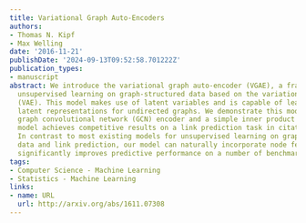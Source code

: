 ```yaml
---
title: Variational Graph Auto-Encoders
authors:
- Thomas N. Kipf
- Max Welling
date: '2016-11-21'
publishDate: '2024-09-13T09:52:58.701222Z'
publication_types:
- manuscript
abstract: We introduce the variational graph auto-encoder (VGAE), a framework for
  unsupervised learning on graph-structured data based on the variational auto-encoder
  (VAE). This model makes use of latent variables and is capable of learning interpretable
  latent representations for undirected graphs. We demonstrate this model using a
  graph convolutional network (GCN) encoder and a simple inner product decoder. Our
  model achieves competitive results on a link prediction task in citation networks.
  In contrast to most existing models for unsupervised learning on graph-structured
  data and link prediction, our model can naturally incorporate node features, which
  significantly improves predictive performance on a number of benchmark datasets.
tags:
- Computer Science - Machine Learning
- Statistics - Machine Learning
links:
- name: URL
  url: http://arxiv.org/abs/1611.07308
---
```

